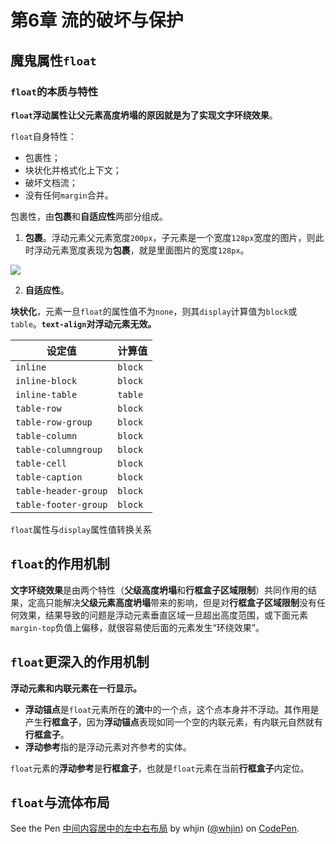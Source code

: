 ﻿# 第6章 流的破坏与保护 #

## 魔鬼属性`float` ##

### `float`的本质与特性 ###

**`float`浮动属性让父元素高度坍塌的原因就是为了实现文字环绕效果**。

`float`自身特性：

- 包裹性；
- 块状化并格式化上下文；
- 破坏文档流；
- 没有任何`margin`合并。

包裹性，由**包裹**和**自适应性**两部分组成。

1. **包裹**。浮动元素父元素宽度`200px`，子元素是一个宽度`128px`宽度的图片，则此时浮动元素宽度表现为**包裹**，就是里面图片的宽度`128px`。

![](https://i.imgur.com/QCNBDxs.jpg)

2. **自适应性**。

**块状化**，元素一旦`float`的属性值不为`none`，则其`display`计算值为`block`或`table`。**`text-align`对浮动元素无效。**

| 设定值 | 计算值 |
| ----- | ------- |
| `inline` | `block` |
| `inline-block` | `block` |
| `inline-table` | `table` |
| `table-row` | `block` |
| `table-row-group` | `block` |
| `table-column` | `block` |
| `table-columngroup` | `block` |
| `table-cell` | `block` |
| `table-caption` | `block` |
| `table-header-group` | `block` |
| `table-footer-group` | `block` |

`float`属性与`display`属性值转换关系

## `float`的作用机制 ##

**文字环绕效果**是由两个特性（**父级高度坍塌**和**行框盒子区域限制**）共同作用的结果，定高只能解决**父级元素高度坍塌**带来的影响，但是对**行框盒子区域限制**没有任何效果，结果导致的问题是浮动元素垂直区域一旦超出高度范围，或下面元素`margin-top`负值上偏移，就很容易使后面的元素发生“环绕效果”。

## `float`更深入的作用机制 ##

**浮动元素和内联元素在一行显示。**

- **浮动锚点**是`float`元素所在的**流**中的一个点，这个点本身并不浮动。其作用是产生**行框盒子**，因为**浮动锚点**表现如同一个空的内联元素，有内联元自然就有**行框盒子**。
- **浮动参考**指的是浮动元素对齐参考的实体。

`float`元素的**浮动参考**是**行框盒子**，也就是`float`元素在当前**行框盒子**内定位。

## `float`与流体布局 ##

<p data-height="265" data-theme-id="0" data-slug-hash="YjrGyL" data-default-tab="css,result" data-user="whjin" data-pen-title="中间内容居中的左中右布局" class="codepen">See the Pen <a href="https://codepen.io/whjin/pen/YjrGyL/">中间内容居中的左中右布局</a> by whjin (<a href="https://codepen.io/whjin">@whjin</a>) on <a href="https://codepen.io">CodePen</a>.</p>
<script async src="https://static.codepen.io/assets/embed/ei.js"></script>

